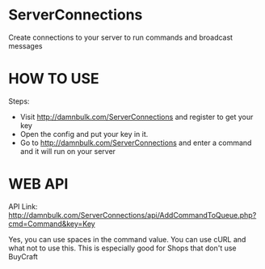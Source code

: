 # ServerConnections
Create connections to your server to run commands and broadcast messages

# HOW TO USE
Steps:
* Visit http://damnbulk.com/ServerConnections and register to get your key
* Open the config and put your key in it.
* Go to http://damnbulk.com/ServerConnections and enter a command and it will run on your server

# WEB API
API Link: http://damnbulk.com/ServerConnections/api/AddCommandToQueue.php?cmd=Command&key=Key

Yes, you can use spaces in the command value.
You can use cURL and what not to use this.
This is especially good for Shops that don't use BuyCraft
